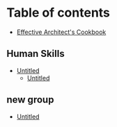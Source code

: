 # Table of contents

* [Effective Architect's Cookbook](README.md)

## Human Skills

* [Untitled](human-skills/untitled/README.md)
  * [Untitled](human-skills/untitled/untitled.md)

## new group

* [Untitled](new-group/untitled.md)

